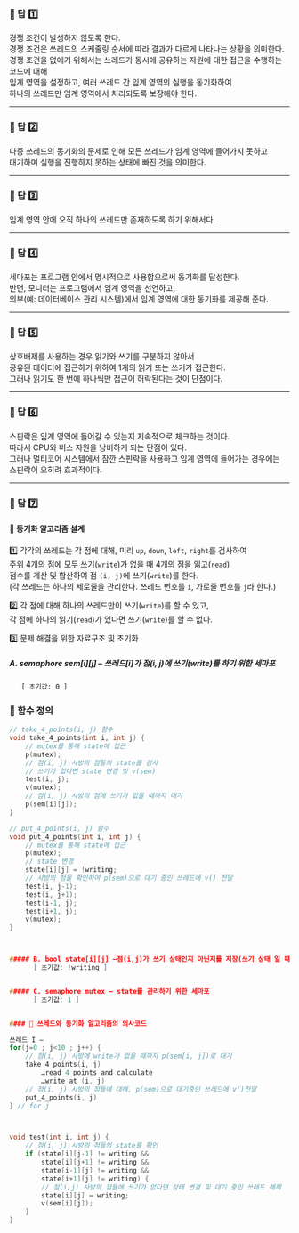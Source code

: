 ### 📌 답 1️⃣  
경쟁 조건이 발생하지 않도록 한다.  
경쟁 조건은 쓰레드의 스케줄링 순서에 따라 결과가 다르게 나타나는 상황을 의미한다.  
경쟁 조건을 없애기 위해서는 쓰레드가 동시에 공유하는 자원에 대한 접근을 수행하는 코드에 대해  
임계 영역을 설정하고, 여러 쓰레드 간 임계 영역의 실행을 동기화하여  
하나의 쓰레드만 임계 영역에서 처리되도록 보장해야 한다.  

---

### 📌 답 2️⃣  
다중 쓰레드의 동기화의 문제로 인해 모든 쓰레드가 임계 영역에 들어가지 못하고  
대기하며 실행을 진행하지 못하는 상태에 빠진 것을 의미한다.  

---

### 📌 답 3️⃣  
임계 영역 안에 오직 하나의 쓰레드만 존재하도록 하기 위해서다.  

---

### 📌 답 4️⃣  
세마포는 프로그램 안에서 명시적으로 사용함으로써 동기화를 달성한다.  
반면, 모니터는 프로그램에서 임계 영역을 선언하고,  
외부(예: 데이터베이스 관리 시스템)에서 임계 영역에 대한 동기화를 제공해 준다.  

---

### 📌 답 5️⃣  
상호배제를 사용하는 경우 읽기와 쓰기를 구분하지 않아서  
공유된 데이터에 접근하기 위하여 1개의 읽기 또는 쓰기가 접근한다.  
그러나 읽기도 한 번에 하나씩만 접근이 허락된다는 것이 단점이다.  

---

### 📌 답 6️⃣  
스핀락은 임계 영역에 들어갈 수 있는지 지속적으로 체크하는 것이다.  
따라서 CPU와 버스 자원을 낭비하게 되는 단점이 있다.  
그러나 멀티코어 시스템에서 잠깐 스핀락을 사용하고 임계 영역에 들어가는 경우에는  
스핀락이 오히려 효과적이다.  

---

### 📌 답 7️⃣  
#### 🔹 동기화 알고리즘 설계  
1️⃣ 각각의 쓰레드는 각 점에 대해, 미리 `up`, `down`, `left`, `right`를 검사하여  
   주위 4개의 점에 모두 쓰기(`write`)가 없을 때 4개의 점을 읽고(`read`)  
   점수를 계산 및 합산하여 점 `(i, j)`에 쓰기(`write`)를 한다.  
   (각 쓰레드는 하나의 세로줄을 관리한다. 쓰레드 번호를 `i`, 가로줄 번호를 `j`라 한다.)  

2️⃣ 각 점에 대해 하나의 쓰레드만이 쓰기(`write`)를 할 수 있고,  
   각 점에 하나의 읽기(`read`)가 있다면 쓰기(`write`)를 할 수 없다.  

3️⃣ 문제 해결을 위한 자료구조 및 초기화

##### A. semaphore sem[i][j] – 쓰레드[i]가 점(i, j)에 쓰기(write)를 하기 위한 세마포 
       [ 초기값: 0 ] 

### 📌 함수 정의  

```c
// take_4_points(i, j) 함수
void take_4_points(int i, int j) {  
    // mutex를 통해 state에 접근  
    p(mutex);  
    // 점(i, j) 사방의 점들의 state를 검사  
    // 쓰기가 없다면 state 변경 및 v(sem)  
    test(i, j);  
    v(mutex);  
    // 점(i, j) 사방의 점에 쓰기가 없을 때까지 대기  
    p(sem[i][j]);  
}

// put_4_points(i, j) 함수
void put_4_points(int i, int j) {  
    // mutex를 통해 state에 접근  
    p(mutex);  
    // state 변경  
    state[i][j] = !writing;  
    // 사방의 점을 확인하여 p(sem)으로 대기 중인 쓰레드에 v() 전달  
    test(i, j-1);  
    test(i, j+1);  
    test(i-1, j);  
    test(i+1, j);  
    v(mutex);  
}



##### B. bool state[i][j] –점(i,j)가 쓰기 상태인지 아닌지를 저장(쓰기 상태 일 때 state[i][j] = writing)  
      [ 초기값: !writing ]


##### C. semaphore mutex – state를 관리하기 위한 세마포
      [ 초기값: 1 ]


#### 🔹 쓰레드와 동기화 알고리즘의 의사코드

쓰레드 I –
for(j=0 ; j<10 ; j++) {
	// 점(i, j) 사방에 write가 없을 때까지 p(sem[i, j])로 대기
	take_4_points(i, j)
		…read 4 points and calculate
		…write at (i, j)
	// 점(i, j) 사방의 점들에 대해, p(sem)으로 대기중인 쓰레드에 v()전달
	put_4_points(i, j)
} // for j



void test(int i, int j) {
    // 점(i, j) 사방의 점들의 state를 확인
    if (state[i][j-1] != writing &&
        state[i][j+1] != writing &&
        state[i-1][j] != writing &&
        state[i+1][j] != writing) {
        // 점(i,j) 사방의 점들에 쓰기가 없다면 상태 변경 및 대기 중인 쓰레드 해제
        state[i][j] = writing;
        v(sem[i][j]);
    }
}



